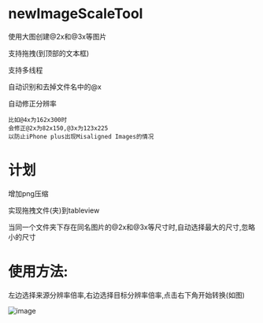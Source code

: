 # newImageScaleTool
使用大图创建@2x和@3x等图片

支持拖拽(到顶部的文本框)

支持多线程

自动识别和去掉文件名中的@x

自动修正分辨率

    比如@4x为162x300时
    会修正@2x为82x150,@3x为123x225
    以防止iPhone plus出现Misaligned Images的情况
    

# 计划
增加png压缩

实现拖拽文件(夹)到tableview

当同一个文件夹下存在同名图片的@2x和@3x等尺寸时,自动选择最大的尺寸,忽略小的尺寸

# 使用方法:
左边选择来源分辨率倍率,右边选择目标分辨率倍率,点击右下角开始转换(如图)

![image](https://github.com/miku1958/newImageScaleTool/blob/master/截图.jpg?raw=true)